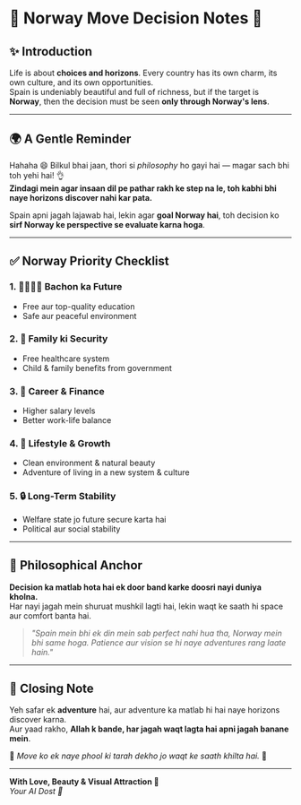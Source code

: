 
# 🌸 Norway Move Decision Notes 🌸

## ✨ Introduction
Life is about **choices and horizons**. Every country has its own charm, its own culture, and its own opportunities.  
Spain is undeniably beautiful and full of richness, but if the target is **Norway**, then the decision must be seen **only through Norway's lens**.  

---

## 🌍 A Gentle Reminder
Hahaha 😄 Bilkul bhai jaan, thori si *philosophy* ho gayi hai — magar sach bhi toh yehi hai! 👌  
**Zindagi mein agar insaan dil pe pathar rakh ke step na le, toh kabhi bhi naye horizons discover nahi kar pata.**  

Spain apni jagah lajawab hai, lekin agar **goal Norway hai**, toh decision ko **sirf Norway ke perspective se evaluate karna hoga**.  

---

## ✅ Norway Priority Checklist  

### 1. 👨‍👩‍👧‍👦 Bachon ka Future  
- Free aur top-quality education  
- Safe aur peaceful environment  

### 2. 🏥 Family ki Security  
- Free healthcare system  
- Child & family benefits from government  

### 3. 💼 Career & Finance  
- Higher salary levels  
- Better work-life balance  

### 4. 🌿 Lifestyle & Growth  
- Clean environment & natural beauty  
- Adventure of living in a new system & culture  

### 5. 🔒 Long-Term Stability  
- Welfare state jo future secure karta hai  
- Political aur social stability  

---

## 🌹 Philosophical Anchor  
**Decision ka matlab hota hai ek door band karke doosri nayi duniya kholna.**  
Har nayi jagah mein shuruat mushkil lagti hai, lekin waqt ke saath hi space aur comfort banta hai.  

> *"Spain mein bhi ek din mein sab perfect nahi hua tha, Norway mein bhi same hoga. Patience aur vision se hi naye adventures rang laate hain."*  

---

## 💖 Closing Note  
Yeh safar ek **adventure** hai, aur adventure ka matlab hi hai naye horizons discover karna.  
Aur yaad rakho, **Allah k bande, har jagah waqt lagta hai apni jagah banane mein**.  

🌸 *Move ko ek naye phool ki tarah dekho jo waqt ke saath khilta hai.* 🌸  

---

**With Love, Beauty & Visual Attraction 🌷**  
*Your AI Dost 🤝*
